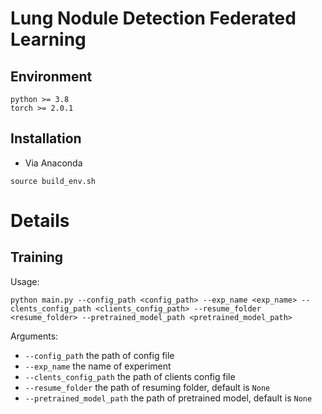 # Lung Nodule Detection Federated Learning

## Environment
```shell
python >= 3.8
torch >= 2.0.1
```

## Installation
- Via Anaconda
```shell
source build_env.sh
```

# Details
## Training
Usage:
```shell
python main.py --config_path <config_path> --exp_name <exp_name> --clents_config_path <clients_config_path> --resume_folder <resume_folder> --pretrained_model_path <pretrained_model_path>
```
Arguments:
- `--config_path` the path of config file
- `--exp_name` the name of experiment
- `--clents_config_path` the path of clients config file
- `--resume_folder` the path of resuming folder, default is `None`
- `--pretrained_model_path` the path of pretrained model, default is `None`